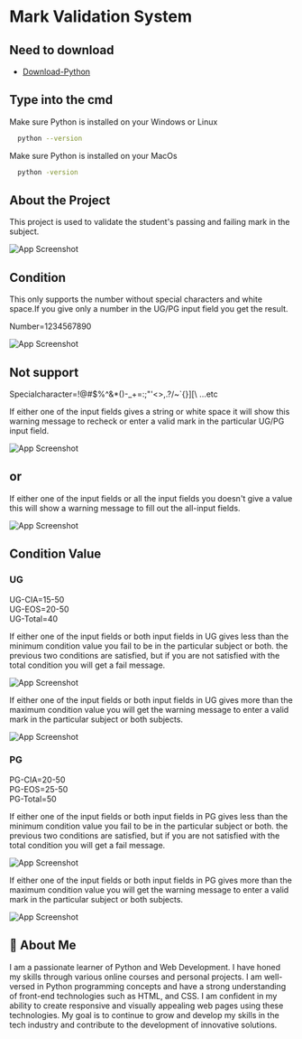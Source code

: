 # Mark Validation System



## Need to download 

 - [Download-Python](https://www.python.org/downloads/)

 ## Type into the cmd

Make sure Python is installed on your Windows or Linux

```bash
  python --version
```

Make sure Python is installed on your MacOs

```bash
  python -version
```

 
 ## About the Project
 
This project is used to validate the student's passing and failing mark in the subject.


![App Screenshot](https://github.com/jeeva-233/mark-validation-python/blob/main/first.png)

## Condition

This only supports the number without special characters and white space.If you give only a number in the UG/PG input field you get the result.

Number=1234567890

![App Screenshot](https://github.com/jeeva-233/mark-validation-python/blob/main/nummber(support).png)


## Not support

Specialcharacter=!@#$%^&*()-_+=:;"'<>,.?/~`{}][\ ...etc

If either one of the input fields gives a string or white space it will show this warning message to recheck or enter a valid mark in the particular UG/PG input field.

![App Screenshot](https://github.com/jeeva-233/mark-validation-python/blob/main/special(notsupporting).png)

## or

If either one of the input fields or all the input fields you doesn't give a value this will show a warning message to fill out the all-input fields.

![App Screenshot](https://github.com/jeeva-233/mark-validation-python/blob/main/filloutall.png)

## Condition Value

### UG

UG-CIA=15-50\
UG-EOS=20-50\
UG-Total=40

If either one of the input fields or both input fields in UG gives less than the minimum condition value you fail to be in the particular subject or both. the previous two conditions are satisfied, but if you are not satisfied with the total condition you will get a fail message.

![App Screenshot](https://github.com/jeeva-233/mark-validation-python/blob/main/ugvalid.png)

If either one of the input fields or both input fields in UG gives more than the maximum condition value you will get the warning message to enter a valid mark in the particular subject or both subjects.

![App Screenshot](https://github.com/jeeva-233/mark-validation-python/blob/main/ugnotvalid.png)

### PG

PG-CIA=20-50\
PG-EOS=25-50\
PG-Total=50

If either one of the input fields or both input fields in PG gives less than the minimum condition value you fail to be in the particular subject or both. the previous two conditions are satisfied, but if you are not satisfied with the total condition you will get a fail message.

![App Screenshot](https://github.com/jeeva-233/mark-validation-python/blob/main/pgvalid.png)

If either one of the input fields or both input fields in PG gives more than the maximum condition value you will get the warning message to enter a valid mark in the particular subject or both subjects.

![App Screenshot](https://github.com/jeeva-233/mark-validation-python/blob/main/pgnotvalid.png)


## 🚀 About Me

I am a passionate learner of Python and Web Development. I have honed my skills through various online courses and personal projects. I am well-versed in Python programming concepts and have a strong understanding of front-end technologies such as HTML, and CSS. I am confident in my ability to create responsive and visually appealing web pages using these technologies. My goal is to continue to grow and develop my skills in the tech industry and contribute to the development of innovative solutions.

